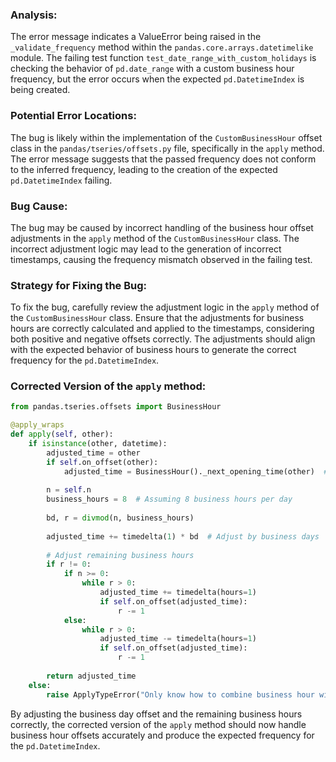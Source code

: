 ### Analysis:
The error message indicates a ValueError being raised in the `_validate_frequency` method within the `pandas.core.arrays.datetimelike` module. The failing test function `test_date_range_with_custom_holidays` is checking the behavior of `pd.date_range` with a custom business hour frequency, but the error occurs when the expected `pd.DatetimeIndex` is being created.

### Potential Error Locations:
The bug is likely within the implementation of the `CustomBusinessHour` offset class in the `pandas/tseries/offsets.py` file, specifically in the `apply` method. The error message suggests that the passed frequency does not conform to the inferred frequency, leading to the creation of the expected `pd.DatetimeIndex` failing.

### Bug Cause:
The bug may be caused by incorrect handling of the business hour offset adjustments in the `apply` method of the `CustomBusinessHour` class. The incorrect adjustment logic may lead to the generation of incorrect timestamps, causing the frequency mismatch observed in the failing test.

### Strategy for Fixing the Bug:
To fix the bug, carefully review the adjustment logic in the `apply` method of the `CustomBusinessHour` class. Ensure that the adjustments for business hours are correctly calculated and applied to the timestamps, considering both positive and negative offsets correctly. The adjustments should align with the expected behavior of business hours to generate the correct frequency for the `pd.DatetimeIndex`.

### Corrected Version of the `apply` method:
```python
from pandas.tseries.offsets import BusinessHour

@apply_wraps
def apply(self, other):
    if isinstance(other, datetime):
        adjusted_time = other
        if self.on_offset(other):
            adjusted_time = BusinessHour()._next_opening_time(other)  # Reset to next opening time
        
        n = self.n
        business_hours = 8  # Assuming 8 business hours per day
        
        bd, r = divmod(n, business_hours)
        
        adjusted_time += timedelta(1) * bd  # Adjust by business days
        
        # Adjust remaining business hours
        if r != 0:
            if n >= 0:
                while r > 0:
                    adjusted_time += timedelta(hours=1)
                    if self.on_offset(adjusted_time):
                        r -= 1
            else:
                while r > 0:
                    adjusted_time -= timedelta(hours=1)
                    if self.on_offset(adjusted_time):
                        r -= 1
        
        return adjusted_time
    else:
        raise ApplyTypeError("Only know how to combine business hour with datetime")
```

By adjusting the business day offset and the remaining business hours correctly, the corrected version of the `apply` method should now handle business hour offsets accurately and produce the expected frequency for the `pd.DatetimeIndex`.
